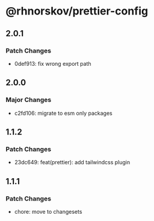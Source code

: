 # @rhnorskov/prettier-config

## 2.0.1

### Patch Changes

- 0def913: fix wrong export path

## 2.0.0

### Major Changes

- c2fd106: migrate to esm only packages

## 1.1.2

### Patch Changes

- 23dc649: feat(prettier): add tailwindcss plugin

## 1.1.1

### Patch Changes

- chore: move to changesets
